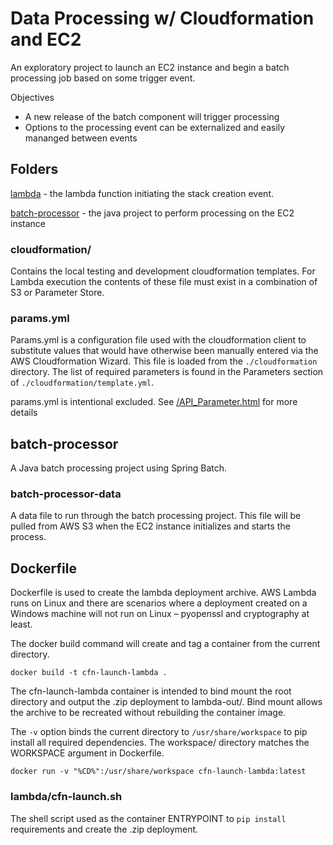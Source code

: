 # Data Processing w/ Cloudformation and EC2

An exploratory project to launch an EC2 instance and begin a batch processing job based on some trigger event.

Objectives
 - A new release of the batch component will trigger processing
 - Options to the processing event can be externalized and easily mananged between events

## Folders
[lambda](./lambda/lambda.md) - the lambda function initiating the stack creation event.

[batch-processor](./batch-processor/batch.md) - the java project to perform processing on the EC2 instance

### cloudformation/

Contains the local testing and development cloudformation templates.  For Lambda execution the contents of these file must exist in a combination of S3 or Parameter Store.

### params.yml

Params.yml is a configuration file used with the cloudformation client to substitute values that would have otherwise been manually entered via the AWS Cloudformation Wizard.  This file is loaded from the `./cloudformation` directory.  The list of required parameters is found in the Parameters section of `./cloudformation/template.yml`.

params.yml is intentional excluded. See [/API_Parameter.html](https://docs.aws.amazon.com/AWSCloudFormation/latest/APIReference/API_Parameter.html) for more details

## batch-processor

A Java batch processing project using Spring Batch.

### batch-processor-data

A data file to run through the batch processing project.  This file will be pulled from AWS S3 when the EC2 instance initializes and starts the process.


## Dockerfile

Dockerfile is used to create the lambda deployment archive.  AWS Lambda runs on Linux and there are scenarios where a deployment created on a Windows machine will not run on Linux &ndash; pyopenssl and cryptography at least.

The docker build command will create and tag a container from the current directory.

`docker build -t cfn-launch-lambda .`

The cfn-launch-lambda container is intended to bind mount the root directory and output the .zip deployment to lambda-out/.  Bind mount allows the archive to be recreated without rebuilding the container image.

The `-v` option binds the current directory to `/usr/share/workspace` to pip install all required dependencies.  The workspace/ directory matches the WORKSPACE argument in Dockerfile.

`docker run -v "%CD%":/usr/share/workspace cfn-launch-lambda:latest`

### lambda/cfn-launch.sh

The shell script used as the container ENTRYPOINT to `pip install` requirements and create the .zip deployment.
